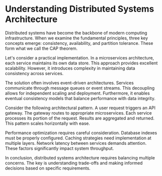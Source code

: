 # Understanding Distributed Systems Architecture

Distributed systems have become the backbone of modern computing infrastructure. When we examine the fundamental principles, three key concepts emerge: consistency, availability, and partition tolerance. These form what we call the CAP theorem.

Let's consider a practical implementation. In a microservices architecture, each service maintains its own data store. This approach provides excellent scalability. However, it introduces complexity in maintaining data consistency across services.

The solution often involves event-driven architectures. Services communicate through message queues or event streams. This decoupling allows for independent scaling and deployment. Furthermore, it enables eventual consistency models that balance performance with data integrity.

Consider the following architectural pattern. A user request triggers an API gateway. The gateway routes to appropriate microservices. Each service processes its portion of the request. Results are aggregated and returned. This pattern scales horizontally with ease.

Performance optimization requires careful consideration. Database indexes must be properly configured. Caching strategies need implementation at multiple layers. Network latency between services demands attention. These factors significantly impact system throughput.

In conclusion, distributed systems architecture requires balancing multiple concerns. The key is understanding trade-offs and making informed decisions based on specific requirements.